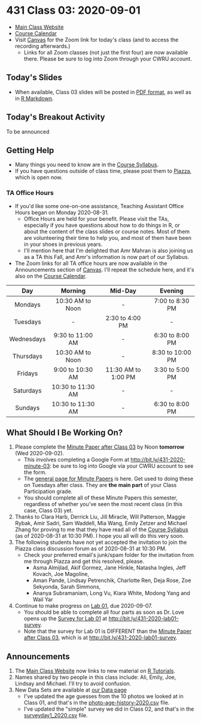 # 431 Class 03: 2020-09-01

- [Main Class Website](https://thomaselove.github.io/431/)
- [Course Calendar](https://thomaselove.github.io/431/calendar.html)
- Visit [Canvas](https://canvas.case.edu) for the Zoom link for today's class (and to access the recording afterwards.) 
    - Links for all Zoom classes (not just the first four) are now available there. Please be sure to log into Zoom through your CWRU account.

## Today's Slides

- When available, Class 03 slides will be posted in [PDF format](https://github.com/THOMASELOVE/431-2020/blob/master/classes/class03/431_class-03-slides_2020.pdf), as well as in [R Markdown](https://github.com/THOMASELOVE/431-2020/blob/master/classes/class03/431_class-03-slides_2020.Rmd).

## Today's Breakout Activity

To be announced

## Getting Help

- Many things you need to know are in the [Course Syllabus](https://thomaselove.github.io/431-2020-syllabus/). 
- If you have questions outside of class time, please post them to [Piazza](https://piazza.com/case/fall2020/pqhs431), which is open now.

### TA Office Hours

- If you'd like some one-on-one assistance, Teaching Assistant Office Hours began on Monday 2020-08-31.
    - Office Hours are held for your benefit. Please visit the TAs, especially if you have questions about how to do things in R, or about the content of the class slides or course notes. Most of them are volunteering their time to help you, and most of them have been in your shoes in previous years.
    - I'll mention here that I'm delighted that Amr Mahran is also joining us as a TA this Fall, and Amr's information is now part of our Syllabus.
- The Zoom links for all TA office hours are now available in the Announcements section of [Canvas](https://canvas.case.edu). I'll repeat the schedule here, and it's also on the [Course Calendar](https://thomaselove.github.io/431/calendar.html).
    
Day | Morning | Mid-Day | Evening
:---: | :-------: | :------: | :-------:
Mondays | 10:30 AM to Noon | - | 7:00 to 8:30 PM
Tuesdays | - | 2:30 to 4:00 PM | -
Wednesdays | 9:30 to 11:00 AM | - | 6:30 to 8:00 PM
Thursdays | 10:30 AM to Noon | - | 8:30 to 10:00 PM
Fridays | 9:00 to 10:30 AM | 11:30 AM to 1:00 PM | 3:30 to 5:00 PM
Saturdays | 10:30 to 11:30 AM | - | -
Sundays | 10:30 to 11:30 AM | - | 6:30 to 8:00 PM

## What Should I Be Working On?

1. Please complete the [Minute Paper after Class 03](http://bit.ly/431-2020-minute-03) by Noon **tomorrow** (Wed 2020-09-02). 
    - This involves completing a Google Form at http://bit.ly/431-2020-minute-03: be sure to log into Google via your CWRU account to see the form.
    - The [general page for Minute Papers](https://github.com/THOMASELOVE/431-2020/blob/master/minutepapers/README.md) is here. Get used to doing these on Tuesdays after class. They are **the main part** of your Class Participation grade.
    - You should complete all of these Minute Papers this semester, regardless of whether you've seen the most recent class (in this case, Class 03) yet.
2. Thanks to Clara Harb, Derrick Liu, Jill Miracle, Will Patterson, Maggie Rybak, Amir Sadri, Sam Waddell, Mia Wang, Emily Zetzer and Michael Zhang for proving to me that they have read all of the [Course Syllabus](https://thomaselove.github.io/431-2020-syllabus/) (as of 2020-08-31 at 10:30 PM). I hope you all will do this very soon.
3. The following students have not yet accepted the invitation to join the Piazza class discussion forum as of 2020-08-31 at 10:30 PM. 
    - Check your preferred email's junk/spam folder for the invitation from me through Piazza and get this resolved, please.
        - Asma Almijlad, Akif Gormez, Jane Hinkle, Natasha Ingles, Jeff Kovach, Joe Magoline, 
        - Aman Pande, Lindsay Petrenchik, Charlotte Ren, Deja Rose, Zoe Sekyonda, Sarah Simmons, 
        - Ananya Subramaniam, Long Vu, Kiara White, Modong Yang and Wail Yar 
4. Continue to make progress on [Lab 01](https://github.com/THOMASELOVE/431-2020/blob/master/labs/lab01/lab01.md), due 2020-09-07. 
    - You should be able to complete all four parts as soon as Dr. Love opens up the [Survey for Lab 01](http://bit.ly/431-2020-lab01-survey) at http://bit.ly/431-2020-lab01-survey. 
    - Note that the survey for Lab 01 is DIFFERENT than the [Minute Paper after Class 03](http://bit.ly/431-2020-minute-03), which is at http://bit.ly/431-2020-lab01-survey.

## Announcements

1. The [Main Class Website](https://thomaselove.github.io/431/) now links to new material on [R Tutorials](https://github.com/THOMASELOVE/431-2020/blob/master/software/README.md).
2. Names shared by two people in this class include: Ali, Emily, Joe, Lindsay and Michael. I'll try to avoid confusion.
3. New Data Sets are available at [our Data page](https://github.com/THOMASELOVE/431-data)
    - I've updated the age guesses from the 10 photos we looked at in Class 01, and that's in the [photo-age-history-2020.csv](https://github.com/THOMASELOVE/431-data/blob/master/photo-age-history-2020.csv) file.
    - I've updated the "simple" survey we did in Class 02, and that's in the [surveyday1_2020.csv](https://github.com/THOMASELOVE/431-data/blob/master/surveyday1_2020.csv) file.
